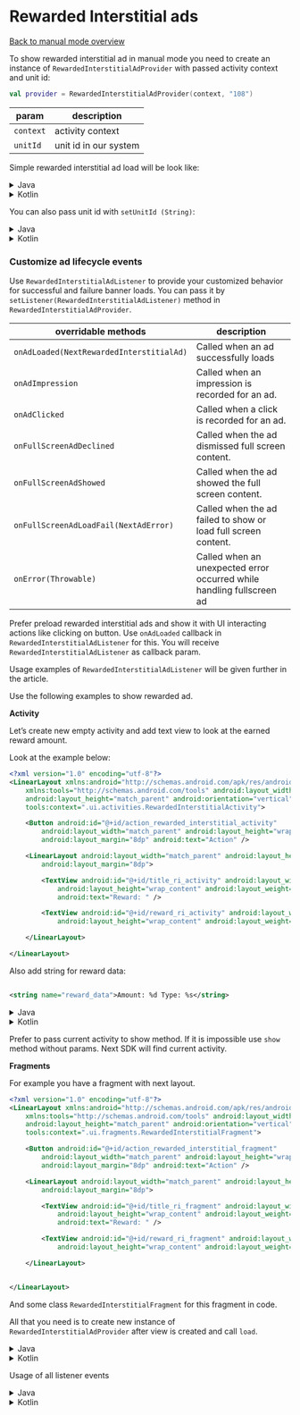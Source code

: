 # Rewarded Interstitial ads

[Back to manual mode overview](https://github.com/nextmillenniummedia/next-sdk-android-example/blob/2.x/docs/manual/Manual.md)

To show rewarded interstitial ad in manual mode you need to create an instance
of `RewardedInterstitialAdProvider`
with passed activity context and unit id:

```kotlin
val provider = RewardedInterstitialAdProvider(context, "108")
```

| param | description |
| --- | --- |
| `context` | activity context |
| `unitId` | unit id in our system |

Simple rewarded interstitial ad load will be look like:

<details>
<summary>Java</summary>

```java
public class RewardedInterstitialActivity extends AppCompatActivity {

    @Override
    protected void onCreate(Bundle savedInstanceState) {
        super.onCreate(savedInstanceState);
        setContentView(R.layout.activity_rewarded_interstitial);
        RewardedInterstitialAdProvider provider = new RewardedInterstitialAdProvider(this, "108");
        provider.load();
    }
}
```

</details>
<details>
<summary>Kotlin</summary>

```kotlin
class RewardedInterstitialActivityKt : AppCompatActivity() {
    override fun onCreate(savedInstanceState: Bundle?) {
        super.onCreate(savedInstanceState)
        setContentView(R.layout.activity_rewarded_interstitial_kt)
        val provider = RewardedInterstitialAdProvider(this, "108")
        provider.load()
    }
}
```

</details>

You can also pass unit id with `setUnitId (String)`:

<details>
<summary>Java</summary>

```java
public class RewardedInterstitialActivity extends AppCompatActivity {

    @Override
    protected void onCreate(Bundle savedInstanceState) {
        super.onCreate(savedInstanceState);
        setContentView(R.layout.activity_rewarded_interstitial);
        RewardedInterstitialAdProvider provider = new RewardedInterstitialAdProvider(this);
        provider.setUnitId("108");
        provider.load();
    }
}
```

</details>
<details>
<summary>Kotlin</summary>

```kotlin
class RewardedInterstitialActivityKt : AppCompatActivity() {
    override fun onCreate(savedInstanceState: Bundle?) {
        super.onCreate(savedInstanceState)
        setContentView(R.layout.activity_rewarded_interstitial_kt)
        val provider = RewardedInterstitialAdProvider(this)
        provider.unitId = "108"
        provider.load()
    }
}
```

</details>

### Customize ad lifecycle events

Use `RewardedInterstitialAdListener` to provide your customized behavior for successful and failure
banner loads. You can pass it by `setListener(RewardedInterstitialAdListener)` method
in `RewardedInterstitialAdProvider`.

| overridable methods | description |
| --- | --- |
| `onAdLoaded(NextRewardedInterstitialAd)` | Called when an ad successfully loads |
| `onAdImpression` | Called when an impression is recorded for an ad. |
| `onAdClicked` | Called when a click is recorded for an ad. |
| `onFullScreenAdDeclined` | Called when the ad dismissed full screen content. |
| `onFullScreenAdShowed` | Called when the ad showed the full screen content. |
| `onFullScreenAdLoadFail(NextAdError)` | Called when the ad failed to show or load full screen content. |
| `onError(Throwable)` | Called when an unexpected error occurred while handling fullscreen ad |

Prefer preload rewarded interstitial ads and show it with UI interacting actions like clicking on
button. Use `onAdLoaded` callback in `RewardedInterstitialAdListener` for this. You will
receive `RewardedInterstitialAdListener` as callback param.

Usage examples of `RewardedInterstitialAdListener` will be given further in the article.

Use the following examples to show rewarded ad.

**Activity**

Let’s create new empty activity and add text view to look at the earned reward amount.

Look at the example below:

```xml
<?xml version="1.0" encoding="utf-8"?>
<LinearLayout xmlns:android="http://schemas.android.com/apk/res/android"
    xmlns:tools="http://schemas.android.com/tools" android:layout_width="match_parent"
    android:layout_height="match_parent" android:orientation="vertical"
    tools:context=".ui.activities.RewardedInterstitialActivity">

    <Button android:id="@+id/action_rewarded_interstitial_activity"
        android:layout_width="match_parent" android:layout_height="wrap_content"
        android:layout_margin="8dp" android:text="Action" />

    <LinearLayout android:layout_width="match_parent" android:layout_height="match_parent"
        android:layout_margin="8dp">

        <TextView android:id="@+id/title_ri_activity" android:layout_width="wrap_content"
            android:layout_height="wrap_content" android:layout_weight="1"
            android:text="Reward: " />

        <TextView android:id="@+id/reward_ri_activity" android:layout_width="wrap_content"
            android:layout_height="wrap_content" android:layout_weight="1" android:text="" />

    </LinearLayout>

</LinearLayout>
```

Also add string for reward data:

```xml

<string name="reward_data">Amount: %d Type: %s</string>
```

<details>
<summary>Java</summary>

```java
public class RewardedInterstitialActivity extends AppCompatActivity implements RewardedInterstitialAdListener {

    @Nullable
    private NextRewardedInterstitialAd rewardedInterstitialAd;

    private TextView rewardView;

    @Override
    protected void onCreate(Bundle savedInstanceState) {
        super.onCreate(savedInstanceState);
        setContentView(R.layout.activity_rewarded_interstitial);
        rewardView = findViewById(R.id.title_ri_activity);
        Button action = findViewById(R.id.action_rewarded_interstitial_activity);
        RewardedInterstitialAdProvider provider = new RewardedInterstitialAdProvider(this, "108");
        provider.setListener(this);
        provider.load();
        action.setOnClickListener((v) -> {
            // some action ...
            
            if (rewardedInterstitialAd != null) {
                rewardedInterstitialAd.show(RewardedInterstitialActivity.this);
            }
        });
    }

    @Override
    public void onAdLoaded(NextRewardedInterstitialAd nextRewardedInterstitialAd) {
        rewardedInterstitialAd = nextRewardedInterstitialAd;
    }

    @Override
    public void onUserEarnedRewardListener(InAppReward inAppReward) {
        rewardView.setText(getString(R.string.reward_data, inAppReward.getAmount(), inAppReward.getRewardType()));
    }
}
```

</details>

<details>
<summary>Kotlin</summary>

```kotlin
class RewardedInterstitialActivityKt : AppCompatActivity(), RewardedInterstitialAdListener {

    private var rewardedInterstitialAd: NextRewardedInterstitialAd? = null
    private lateinit var rewardView: TextView

    override fun onCreate(savedInstanceState: Bundle?) {
        super.onCreate(savedInstanceState)
        setContentView(R.layout.activity_rewarded_interstitial_kt)
        rewardView = findViewById(R.id.title_ri_activity_kt)
        val action: Button = findViewById(R.id.action_rewarded_interstitial_activity_kt)
        RewardedInterstitialAdProvider(this, "108").setListener(this).load()
        action.setOnClickListener {
            // some action ...
            rewardedInterstitialAd?.show(this@RewardedInterstitialActivityKt)
        }
    }

    override fun onAdLoaded(nextRewardedInterstitialAd: NextRewardedInterstitialAd?) {
        rewardedInterstitialAd = nextRewardedInterstitialAd

    }

    override fun onUserEarnedRewardListener(reward: InAppReward?) {
        rewardView.text = getString(R.string.reward_data, reward?.amount, reward?.rewardType)
    }
}
```

</details>

Prefer to pass current activity to show method. If it is impossible use `show` method without
params. Next SDK will find current activity.

**Fragments**

For example you have a fragment with next layout.

```xml
<?xml version="1.0" encoding="utf-8"?>
<LinearLayout xmlns:android="http://schemas.android.com/apk/res/android"
    xmlns:tools="http://schemas.android.com/tools" android:layout_width="match_parent"
    android:layout_height="match_parent" android:orientation="vertical"
    tools:context=".ui.fragments.RewardedInterstitialFragment">

    <Button android:id="@+id/action_rewarded_interstitial_fragment"
        android:layout_width="match_parent" android:layout_height="wrap_content"
        android:layout_margin="8dp" android:text="Action" />

    <LinearLayout android:layout_width="match_parent" android:layout_height="match_parent"
        android:layout_margin="8dp">

        <TextView android:id="@+id/title_ri_fragment" android:layout_width="wrap_content"
            android:layout_height="wrap_content" android:layout_weight="1"
            android:text="Reward: " />

        <TextView android:id="@+id/reward_ri_fragment" android:layout_width="wrap_content"
            android:layout_height="wrap_content" android:layout_weight="1" android:text="" />

    </LinearLayout>


</LinearLayout>
```

And some class `RewardedInterstitialFragment` for this fragment in code.

All that you need is to create new instance of `RewardedInterstitialAdProvider` after view is created and
call `load`.

<details>
<summary>Java</summary>

```java
public class RewardedInterstitialFragment extends Fragment implements RewardedInterstitialAdListener {

    @Nullable
    private NextRewardedInterstitialAd rewardedInterstitialAd;

    @Nullable
    private FragmentRewardedInterstitialBinding binding;

    private TextView rewardView;

    public RewardedInterstitialFragment() {
        // Required empty public constructor
    }

    @Override
    public View onCreateView(LayoutInflater inflater, ViewGroup container,
                             Bundle savedInstanceState) {
        binding = FragmentRewardedInterstitialBinding.inflate(inflater, container, false);
        return binding.getRoot();
    }

    @Override
    public void onViewCreated(@NonNull View view, @Nullable Bundle savedInstanceState) {
        super.onViewCreated(view, savedInstanceState);
        new RewardedInterstitialAdProvider(requireActivity(), "108").setListener(this).load();
        if (binding == null) return;
        rewardView = binding.rewardRiFragment;
        Button action = binding.actionRewardedInterstitialFragment;
        action.setOnClickListener((v) -> {
            // some action
            if (rewardedInterstitialAd != null) {
                rewardedInterstitialAd.show(requireActivity());
            }
        });
    }

    @Override
    public void onAdLoaded(NextRewardedInterstitialAd nextRewardedInterstitialAd) {
        rewardedInterstitialAd = nextRewardedInterstitialAd;
    }

    @Override
    public void onUserEarnedRewardListener(InAppReward inAppReward) {
        rewardView.setText(getString(R.string.reward_data, inAppReward.getAmount(), inAppReward.getRewardType()));
    }
}
```

</details>

<details>
<summary>Kotlin</summary>

```kotlin

class RewardedInterstitialFragmentKt : Fragment(), RewardedInterstitialAdListener {

    private var rewardedInterstitialAd: NextRewardedInterstitialAd? = null
    private lateinit var rewardView: TextView
    private var binding: FragmentRewardedInterstitialKtBinding? = null

    override fun onCreateView(
        inflater: LayoutInflater, container: ViewGroup?,
        savedInstanceState: Bundle?
    ): View? {
        binding = FragmentRewardedInterstitialKtBinding.inflate(inflater, container, false)
        return binding?.root
    }

    override fun onViewCreated(view: View, savedInstanceState: Bundle?) {
        super.onViewCreated(view, savedInstanceState)
        RewardedInterstitialAdProvider(requireActivity(), "108").setListener(this).load()
        val action = binding?.actionRewardedInterstitialFragment
        action?.setOnClickListener {
            // some action ...
            rewardedInterstitialAd?.show(requireActivity())
        }
    }

    override fun onAdLoaded(nextRewardedInterstitialAd: NextRewardedInterstitialAd?) {
        rewardedInterstitialAd = nextRewardedInterstitialAd
    }

    override fun onUserEarnedRewardListener(reward: InAppReward?) {
        rewardView.text = getString(R.string.reward_data, reward?.amount, reward?.rewardType)
    }

}

```
</details>

Usage of all listener events

<details>
<summary>Java</summary>

```java
public class RewardedInterstitialFragment extends Fragment implements RewardedInterstitialAdListener {

    @Nullable
    private NextRewardedInterstitialAd rewardedInterstitialAd;

    @Nullable
    private FragmentRewardedInterstitialBinding binding;

    private TextView rewardView;

    public RewardedInterstitialFragment() {
        // Required empty public constructor
    }

    @Override
    public View onCreateView(LayoutInflater inflater, ViewGroup container,
                             Bundle savedInstanceState) {
        binding = FragmentRewardedInterstitialBinding.inflate(inflater, container, false);
        return binding.getRoot();
    }

    @Override
    public void onViewCreated(@NonNull View view, @Nullable Bundle savedInstanceState) {
        super.onViewCreated(view, savedInstanceState);
        new RewardedInterstitialAdProvider(requireActivity(), "108").setListener(this).load();
        if (binding == null) return;
        rewardView = binding.rewardRiFragment;
        Button action = binding.actionRewardedInterstitialFragment;
        action.setOnClickListener((v) -> {
            // some action
            if (rewardedInterstitialAd != null) {
                rewardedInterstitialAd.show(requireActivity());
            }
        });
    }

    @Override
    public void onAdLoaded(NextRewardedInterstitialAd nextRewardedInterstitialAd) {
        rewardedInterstitialAd = nextRewardedInterstitialAd;
    }

    @Override
    public void onUserEarnedRewardListener(InAppReward inAppReward) {
        rewardView.setText(getString(R.string.reward_data, inAppReward.getAmount(), inAppReward.getRewardType()));
    }

    @Override
    public void onAdImpression() {
    }

    @Override
    public void onAdClicked() {
    }

    @Override
    public void onFullScreenAdDeclined() {
    }

    @Override
    public void onFullScreenAdShowed() {
    }

    @Override
    public void onFullScreenAdLoadFail(NextAdError loadError) {
        Toast.makeText(requireActivity(), loadError.toString(), Toast.LENGTH_SHORT).show();
    }

    @Override
    public void onError(Throwable error) {
        Toast.makeText(requireActivity(), error.toString(), Toast.LENGTH_SHORT).show();
    }
}
```
</details>

<details>
<summary>Kotlin</summary>

```kotlin
class RewardedInterstitialFragmentKt : Fragment(), RewardedInterstitialAdListener {

    private var rewardedInterstitialAd: NextRewardedInterstitialAd? = null
    private lateinit var rewardView: TextView
    private var binding: FragmentRewardedInterstitialKtBinding? = null

    override fun onCreateView(
        inflater: LayoutInflater, container: ViewGroup?,
        savedInstanceState: Bundle?
    ): View? {
        binding = FragmentRewardedInterstitialKtBinding.inflate(inflater, container, false)
        return binding?.root
    }

    override fun onViewCreated(view: View, savedInstanceState: Bundle?) {
        super.onViewCreated(view, savedInstanceState)
        RewardedInterstitialAdProvider(requireActivity(), "108").setListener(this).load()
        val action = binding?.actionRewardedInterstitialFragment
        action?.setOnClickListener {
            // some action ...
            rewardedInterstitialAd?.show(requireActivity())
        }
    }

    override fun onAdLoaded(nextRewardedInterstitialAd: NextRewardedInterstitialAd?) {
        rewardedInterstitialAd = nextRewardedInterstitialAd
    }

    override fun onUserEarnedRewardListener(reward: InAppReward?) {
        rewardView.text = getString(R.string.reward_data, reward?.amount, reward?.rewardType)
    }

    override fun onAdImpression() {
    }

    override fun onAdClicked() {
    }

    override fun onFullScreenAdDeclined() {
    }

    override fun onFullScreenAdShowed() {
    }

    override fun onFullScreenAdLoadFail(loadError: NextAdError?) {
        Toast.makeText(requireActivity(), loadError.toString(), Toast.LENGTH_SHORT).show()
    }

    override fun onError(error: Throwable?) {
        Toast.makeText(requireActivity(), error.toString(), Toast.LENGTH_SHORT).show()
    }
}
```
</details>